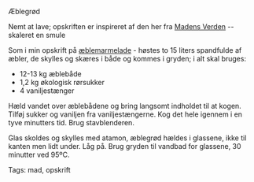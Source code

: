 Æblegrød

Nemt at lave; opskriften er inspireret af den her fra [Madens Verden](https://madensverden.dk/aeblegroed-koges-i-15-minutter/) -- skaleret en smule

Som i min opskrift på [æblemarmelade](aeblemarmelade.html) - høstes to 15 liters spandfulde af æbler, de skylles og skæres i både og kommes i gryden; 
i alt skal bruges:

* 12-13 kg æblebåde
* 1,2 kg økologisk rørsukker
* 4 vaniljestænger

Hæld vandet over æblebådene og bring langsomt indholdet til at kogen. Tilføj sukker og vaniljen fra vaniljestængerne. Kog det hele igennem i en tyve
minutters tid. Brug stavblenderen.

Glas skoldes og skylles med atamon, æblegrød hældes i glassene, ikke til kanten men lidt under. Låg på. Brug gryden til vandbad for glassene, 30 minutter ved 95ºC.

Tags: mad, opskrift
